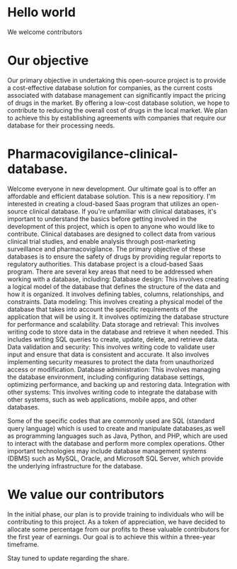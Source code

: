 # Hello world
We welcome contributors

# Our objective
Our primary objective in undertaking this open-source project is to provide a cost-effective database solution for companies, as the current costs associated with database management can significantly impact the pricing of drugs in the market. By offering a low-cost database solution, we hope to contribute to reducing the overall cost of drugs in the local market. We plan to achieve this by establishing agreements with companies that require our database for their processing needs.

# Pharmacovigilance-clinical-database.
Welcome everyone in new development.
Our ultimate goal is to offer an affordable and efficient database solution.
This is a new repositiory. I'm interested in creating a cloud-based Saas program that utilizes an open-source clinical database.
If you're unfamiliar with clinical databases, it's important to understand the basics before getting involved in the development of this project, which is open to anyone who would like to contribute.
Clinical databases are designed to collect data from various clinical trial studies, and enable analysis through post-marketing surveillance and pharmacovigilance. The primary objective of these databases is to ensure the safety of drugs by providing regular reports to regulatory authorities.
This database project is a cloud-based Saas program.
There are several key areas that need to be addressed when working with a database, including:
Database design: This involves creating a logical model of the database that defines the structure of the data and how it is organized. It involves defining tables, columns, relationships, and constraints.
Data modeling: This involves creating a physical model of the database that takes into account the specific requirements of the application that will be using it. It involves optimizing the database structure for performance and scalability.
Data storage and retrieval: This involves writing code to store data in the database and retrieve it when needed. This includes writing SQL queries to create, update, delete, and retrieve data.
Data validation and security: This involves writing code to validate user input and ensure that data is consistent and accurate. It also involves implementing security measures to protect the data from unauthorized access or modification.
Database administration: This involves managing the database environment, including configuring database settings, optimizing performance, and backing up and restoring data.
Integration with other systems: This involves writing code to integrate the database with other systems, such as web applications, mobile apps, and other databases.

Some of the specific codes that are commonly used are SQL (standard query language) which is used to create and manipulate databases,as well as programming languages such as Java, Python, and PHP, which are used to interact with the database and perform more complex operations.
Other important technologies may include database management systems (DBMS) such as MySQL, Oracle, and Microsoft SQL Server, which provide the underlying infrastructure for the database.

# We value our contributors
In the initial phase, our plan is to provide training to individuals who will be contributing to this project. As a token of appreciation, we have decided to allocate some percentage from our profits to these valuable contributors for the first year of earnings. Our goal is to achieve this within a three-year timeframe.

Stay tuned to update regarding the share.
